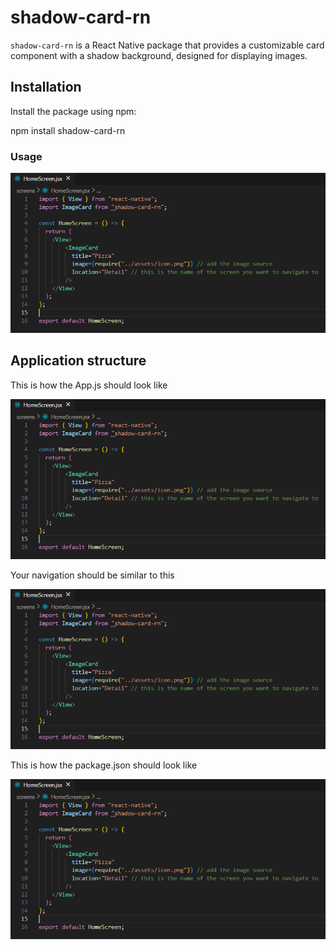 # shadow-card-rn

`shadow-card-rn` is a React Native package that provides a customizable card component with a shadow background, designed for displaying images.

## Installation

Install the package using npm:

npm install shadow-card-rn

### Usage

![Screenshot of the code snippet.](https://raw.githubusercontent.com/Jimmy-Nkgogo/shadow-card-rn/master/assets/code_snippet.png?token=GHSAT0AAAAAACQ7ONKZIQKUFZQ7LVROPMTAZTX4KCQ)

## Application structure

This is how the App.js should look like

![Screenshot of App Js.](https://raw.githubusercontent.com/Jimmy-Nkgogo/shadow-card-rn/master/assets/code_snippet.png?token=GHSAT0AAAAAACQ7ONKZIQKUFZQ7LVROPMTAZTX4KCQ)

Your navigation should be similar to this

![Screenshot of App Js.](https://raw.githubusercontent.com/Jimmy-Nkgogo/shadow-card-rn/master/assets/code_snippet.png?token=GHSAT0AAAAAACQ7ONKZIQKUFZQ7LVROPMTAZTX4KCQ)


This is how the package.json should look like

![Screenshot of package.json.](https://raw.githubusercontent.com/Jimmy-Nkgogo/shadow-card-rn/master/assets/code_snippet.png?token=GHSAT0AAAAAACQ7ONKZIQKUFZQ7LVROPMTAZTX4KCQ)
